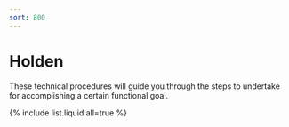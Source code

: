 ```yaml
---
sort: 800
---
```


# Holden

These technical procedures will guide you through the steps to undertake for accomplishing a certain functional goal.

{% include list.liquid all=true %}
